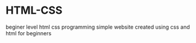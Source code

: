 # HTML-CSS
beginer level html css programming
simple website created using css and html
for beginners
